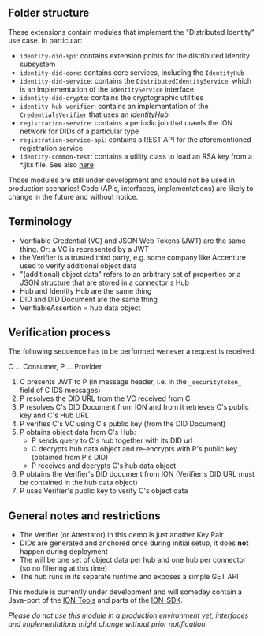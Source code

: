 ## Folder structure

These extensions contain modules that implement the "Distributed Identity" use case. In particular:

- `identity-did-spi`: contains extension points for the distributed identity subsystem
- `identity-did-core`: contains core services, including the `IdentityHub`
- `identity-did-service`: contains the `DistributedIdentityService`, which is an implementation of the `IdentityService`
  interface.
- `identity-did-crypto`: contains the cryptographic utilities
- `identity-hub-verifier`: contains an implementation of the `CredentialsVerifier` that uses an _IdentityHub_
- `registration-service`: contains a periodic job that crawls the ION network for DIDs of a particular type
- `registration-service-api`: contains a REST API for the aforementioned registration service
- `identity-common-test`: contains a utility class to load an RSA key from a *.jks file. See
  also [here](identity-common-test/src/testFixtures/resources/readme-keystore.txt)

Those modules are still under development and should not be used in production scenarios! Code (APIs, interfaces,
implementations) are likely to change in the future and without notice.

## Terminology

- Verifiable Credential (VC) and JSON Web Tokens (JWT) are the same thing. Or: a VC is represented by a JWT
- the Verifier is a trusted third party, e.g. some company like Accenture used to verify additional object data
- "(additional) object data" refers to an arbitrary set of properties or a JSON structure that are stored in a
  connector's Hub
- Hub and Identity Hub are the same thing
- DID and DID Document are the same thing
- VerifiableAssertion = hub data object

## Verification process

The following sequence has to be performed wenever a request is received:

C ... Consumer, P ... Provider

1. C presents JWT to P (in message header, i.e. in the `_securityToken_` field of C IDS messages)
1. P resolves the DID URL from the VC received from C
1. P resolves C's DID Document from ION and from it retrieves C's public key and C's Hub URL
1. P verifies C's VC using C's public key (from the DID Document)
1. P obtains object data from C's Hub:
    - P sends query to C's hub together with its DID url
    - C decrypts hub data object and re-encrypts with P's public key (obtained from P's DID)
    - P receives and decrypts C's hub data object
1. P obtains the Verifier's DID document from ION (Verifier's DID URL must be contained in the hub data object)
1. P uses Verifier's public key to verify C's object data

## General notes and restrictions

- The Verifier (or Attestator) in this demo is just another Key Pair
- DIDs are generated and anchored once during initial setup, it does **not** happen during deployment
- The will be one set of object data per hub and one hub per connector (so no filtering at this time)
- The hub runs in its separate runtime and exposes a simple GET API

This module is currently under development and will someday contain a Java-port of
the [ION-Tools](https://github.com/decentralized-identity/ion-tools) and parts of
the [ION-SDK](https://github.com/decentralized-identity/ion-sdk).

_Please do not use this module in a production environment yet, interfaces and implementations might change without
prior notification._
